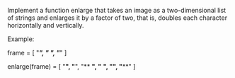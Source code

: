 Implement a function enlarge that takes an image as a two-dimensional list of strings and enlarges it by a factor of two, that is, doubles each character horizontally and vertically.

Example: 

frame = [
            "****",
            "*  *",
            "****"
]

enlarge(frame) = [
            "********",
            "********",
            "**    **",
            "**    **",
            "********",
            "********"
]
